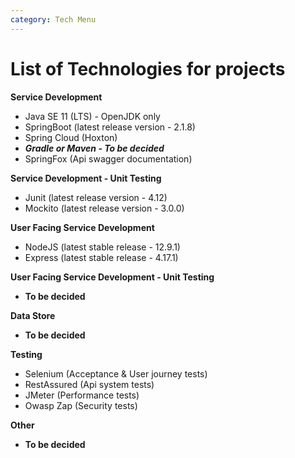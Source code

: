 ```yaml
---
category: Tech Menu
---
```

# List of Technologies for projects

**Service Development**
 - Java SE 11 (LTS) - OpenJDK only
 - SpringBoot (latest release version - 2.1.8)
 - Spring Cloud (Hoxton)
 - ***Gradle or Maven - To be decided***
 -  SpringFox (Api swagger documentation)

**Service Development - Unit Testing**
 - Junit (latest release version - 4.12)
 - Mockito (latest release version - 3.0.0)

**User Facing Service Development**
 - NodeJS (latest stable release - 12.9.1)
 - Express (latest stable release - 4.17.1)

**User Facing Service Development - Unit Testing**
 - **To be decided**

**Data Store**
- **To be decided**

**Testing**
 - Selenium (Acceptance & User journey tests)
 - RestAssured (Api system tests)
 - JMeter (Performance tests)
 - Owasp Zap (Security tests)

**Other**
 - **To be decided**
